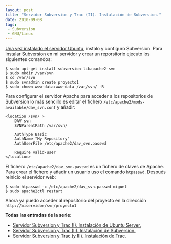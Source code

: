 ```yaml
---
layout: post
title: "Servidor Subversion y Trac (II). Instalación de Subversion."
date: 2010-09-08
tags:
 - Subversion
 - GNU/Linux
---
```


[Una vez instalado el servidor Ubuntu](http://www.enlosdetalles.net/2010/08/servidor-subversion-y-trac-i.html), instalo y configuro Subversion. Para instalar Subversion en mi servidor y crear un reporsitorio ejecuto los siguientes comandos:

	$ sudo apt-get install subversion libapache2-svn
	$ sudo mkdir /var/svn
	$ cd /var/svn
	$ sudo svnadmin create proyecto1
	$ sudo chown www-data:www-data /var/svn/ -R
	
	
Para configurar el servidor Apache para acceder a los repositorios de Subversion lo más sencillo es editar el fichero `/etc/apache2/mods-available/dav_svn.conf` y añadir:

	<location /svn/ >
		DAV svn
		SVNParentPath /var/svn/
		
		AuthType Basic
		AuthName "My Repository"
		AuthUserFile /etc/apache2/dav_svn.passwd
		
		Require valid-user
	</location>
	
El fichero `/etc/apache2/dav_svn.passwd` es un fichero de claves de Apache. Para crear el fichero y añadir un usuario uso el comando `htpasswd`. Después reinicio el servidor web:

	$ sudo htpasswd -c /etc/apache2/dav_svn.passwd miguel
	$ sudo apache2ctl restart
	
Ahora ya puedo acceder al repositorio del proyecto en la dirección `http://miservidor/svn/proyecto1`

**Todas las entradas de la serie:**

* [Servidor Subversion y Trac (I). Instalación de Ubuntu Server.](http://www.enlosdetalles.net/2010/08/servidor-subversion-y-trac-i.html)
* [Servidor Subversion y Trac (II). Instalación de Subversion.](http://www.enlosdetalles.net/2010/09/servidor-subversion-y-trac-ii.html)
* [Servidor Subversion y Trac (y III). Instalación de Trac.](http://www.enlosdetalles.net/2010/10/servidor-subversion-y-trac-y-iii.html)
